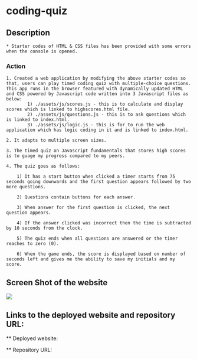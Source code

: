 # coding-quiz

## Description
    * Starter codes of HTML & CSS files has been provided with some errors when the console is opened.

### Action
    
    1. Created a web application by modifying the above starter codes so that, users can play timed coding quiz with multiple-choice questions. This app runs in the browser featured with dynamically updated HTML and CSS powered by Javascript code written into 3 Javascript files as below:
            1) ./assets/js/scores.js - this is to calculate and display scores which is linked to highscores.html file.
            2) ./assets/js/questions.js - this is to ask questions which is linked to index.html.
            3) ./assets/js/logic.js - this is for to run the web application which has logic coding in it and is linked to index.html.

    2. It adapts to multiple screen sizes.

    3. The timed quiz on Javascript fundamentals that stores high scores is to guage my progress compared to my peers.

    4. The quiz goes as follows:
    
        1) It has a start button when clicked a timer starts from 75 seconds going downwards and the first question appears followed by two more questions.

        2) Questions contain buttons for each answer.

        3) When answer for the first question is clicked, the next question appears.

        4) If the answer clicked was incorrect then the time is subtracted by 10 seconds from the clock.

        5) The quiz ends when all questions are answered or the timer reaches to zero (0).

        6) When the game ends, the score is displayed based on number of seconds left and gives me the ability to save my initials and my score.


## Screen Shot of the website
  ![](assets/coding-quiz.png)


## Links to the deployed website and repository URL:
  ** Deployed website:
    

  ** Repository URL:
  